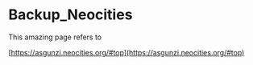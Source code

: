 # Backup\_Neocities



This amazing page refers to 

[https://asgunzi.neocities.org/#top](https://asgunzi.neocities.org/#top)


